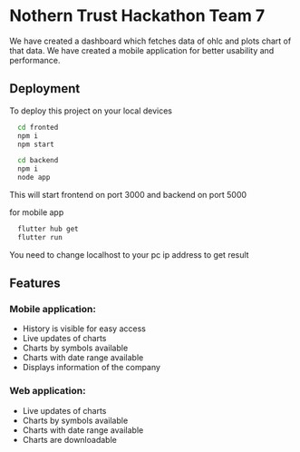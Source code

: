 # Nothern Trust Hackathon Team 7

We have created a dashboard which fetches data of ohlc and plots chart of that data.
We have created a mobile application for better usability and performance.

## Deployment

To deploy this project on your local devices

```bash
  cd fronted
  npm i
  npm start

  cd backend
  npm i
  node app
```

This will start frontend on port 3000 and backend on port 5000

for mobile app

```bash
  flutter hub get
  flutter run
```

You need to change localhost to your pc ip address to get result

## Features

### Mobile application:

-   History is visible for easy access
-   Live updates of charts
-   Charts by symbols available
-   Charts with date range available
-   Displays information of the company

### Web application:

-   Live updates of charts
-   Charts by symbols available
-   Charts with date range available
-   Charts are downloadable
